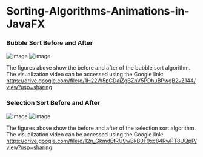 # Sorting-Algorithms-Animations-in-JavaFX

### Bubble Sort Before and After

![image](https://github.com/user-attachments/assets/f4c938c3-3e23-41d8-b6dc-98ce25f70ca8)
![image](https://github.com/user-attachments/assets/eaaf986f-f68a-43c6-8c27-e8f00d50f7a2)

The figures above show the before and after of the bubble sort algorithm. The visualization video can be accessed using the Google link: https://drive.google.com/file/d/1H22W5pCDajZgBZnV5PDhuBPwgB2vZ144/view?usp=sharing


### Selection Sort Before and After

![image](https://github.com/user-attachments/assets/44d14d8e-292e-44d9-ac3c-82d01c63f3c5)
![image](https://github.com/user-attachments/assets/d90326d8-493d-4061-b4c9-4ffc627e2cd7)

The figures above show the before and after of the selection sort algorithm. The visualization video can be accessed using the Google link: https://drive.google.com/file/d/12n_GkmdEfRU9wBkB0F9xc84RwPT8UQpP/view?usp=sharing
